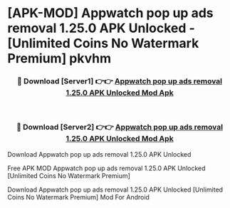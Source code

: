 # [APK-MOD] Appwatch  pop up ads removal 1.25.0 APK Unlocked - [Unlimited Coins No Watermark Premium] pkvhm



<div align="center">
<h3>🔴 Download [Server1] 👉👉 <a href="https://momento.my/?title=Appwatch__pop_up_ads_removal_1.25.0_APK_Unlocked">Appwatch  pop up ads removal 1.25.0 APK Unlocked Mod Apk</a></h3><br>

<h3>🔴 Download [Server2] 👉👉 <a href="https://momento.my/?title=Appwatch__pop_up_ads_removal_1.25.0_APK_Unlocked">Appwatch  pop up ads removal 1.25.0 APK Unlocked Mod Apk</a></h3>
</div>



Download Appwatch  pop up ads removal 1.25.0 APK Unlocked 

Free APK MOD Appwatch  pop up ads removal 1.25.0 APK Unlocked [Unlimited Coins No Watermark Premium]

Download Appwatch  pop up ads removal 1.25.0 APK Unlocked [Unlimited Coins No Watermark Premium] Mod For Android
